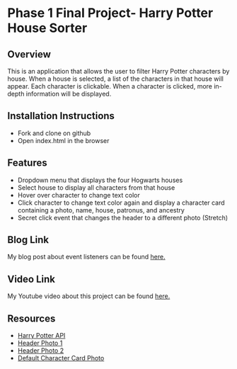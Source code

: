 # Phase 1 Final Project- Harry Potter House Sorter

## Overview

This is an application that allows the user to filter Harry Potter characters by house. When a house is selected, a list of the characters in that house will appear. Each character is clickable. When a character is clicked, more in-depth information will be displayed.

## Installation Instructions
* Fork and clone on github
* Open index.html in the browser

## Features
* Dropdown menu that displays the four Hogwarts houses
* Select house to display all characters from that house
* Hover over character to change text color
* Click character to change text color again and display a character card containing a photo, name, house, patronus, and ancestry
* Secret click event that changes the header to a different photo (Stretch)

## Blog Link
My blog post about event listeners can be found [here.](https://medium.com/@hc109909/adding-event-listeners-in-javascript-aea54489ab6)

## Video Link
My Youtube video about this project can be found [here.](https://youtu.be/SyTkEh0SlZM)

## Resources
* [Harry Potter API](https://hp-api.herokuapp.com/) 
* [Header Photo 1](https://blurppy.wordpress.com/hogwarts-header/)
* [Header Photo 2](https://images.ctfassets.net/usf1vwtuqyxm/7lnoakM2cp5csDVoVVD0ZN/87025fa2ca8f22f3eeed6652b2dbcc51/HP-F1-philosophers-stone-great-hall-halloween-floating-pumpkins-feast-web-landscape?fm=jpg&q=70&w=2560)
* [Default Character Card Photo](https://www.amazon.com/Featuring-Hogwarts-Official-Collectible-Merchandise/dp/B095VSYCMJ)


